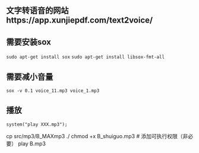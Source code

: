 
## 文字转语音的网站https://app.xunjiepdf.com/text2voice/
## 需要安装sox
 `sudo apt-get install sox`  `sudo apt-get install libsox-fmt-all` 

 
## 需要减小音量

`sox -v 0.1 voice_11.mp3 voice_1.mp3`


## 播放

`system("play XXX.mp3");`



 cp src/mp3/B_MAXmp3 ./
 chmod +x B_shuiguo.mp3  # 添加可执行权限（非必要）
 play B.mp3